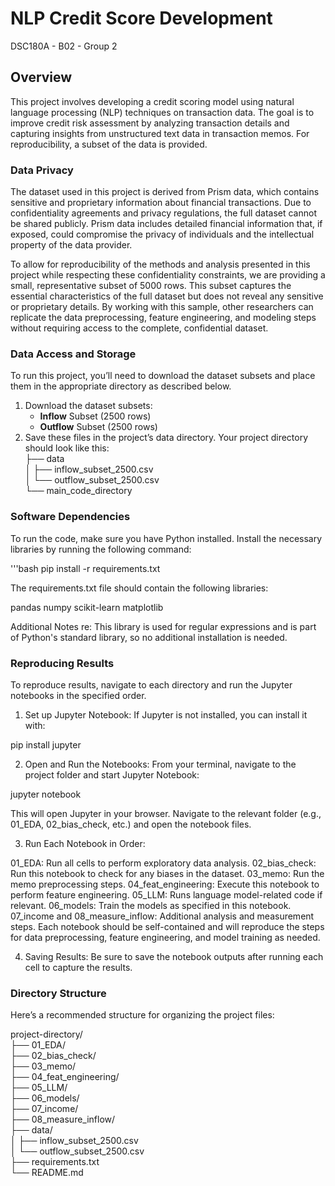 # NLP Credit Score Development
DSC180A - B02 - Group 2

## Overview
This project involves developing a credit scoring model using natural language processing (NLP) techniques on transaction data. The goal is to improve credit risk assessment by analyzing transaction details and capturing insights from unstructured text data in transaction memos. For reproducibility, a subset of the data is provided.

### Data Privacy

The dataset used in this project is derived from Prism data, which contains sensitive and proprietary information about financial transactions. Due to confidentiality agreements and privacy regulations, the full dataset cannot be shared publicly. Prism data includes detailed financial information that, if exposed, could compromise the privacy of individuals and the intellectual property of the data provider.

To allow for reproducibility of the methods and analysis presented in this project while respecting these confidentiality constraints, we are providing a small, representative subset of 5000 rows. This subset captures the essential characteristics of the full dataset but does not reveal any sensitive or proprietary details. By working with this sample, other researchers can replicate the data preprocessing, feature engineering, and modeling steps without requiring access to the complete, confidential dataset.


### Data Access and Storage

To run this project, you’ll need to download the dataset subsets and place them in the appropriate directory as described below.

1. Download the dataset subsets:
    - **Inflow** Subset (2500 rows)
    - **Outflow** Subset (2500 rows)
2. Save these files in the project’s data directory. Your project directory should look like this:  
├── data  
│   ├── inflow_subset_2500.csv  
│   └── outflow_subset_2500.csv  
└── main_code_directory  

### Software Dependencies

To run the code, make sure you have Python installed. Install the necessary libraries by running the following command:

'''bash
pip install -r requirements.txt

The requirements.txt file should contain the following libraries:

pandas
numpy
scikit-learn
matplotlib

Additional Notes
re: This library is used for regular expressions and is part of Python's standard library, so no additional installation is needed.

### Reproducing Results

To reproduce results, navigate to each directory and run the Jupyter notebooks in the specified order.

1. Set up Jupyter Notebook: If Jupyter is not installed, you can install it with:

pip install jupyter

2. Open and Run the Notebooks: From your terminal, navigate to the project folder and start Jupyter Notebook:

jupyter notebook

This will open Jupyter in your browser. Navigate to the relevant folder (e.g., 01_EDA, 02_bias_check, etc.) and open the notebook files.

3. Run Each Notebook in Order:

01_EDA: Run all cells to perform exploratory data analysis.
02_bias_check: Run this notebook to check for any biases in the dataset.
03_memo: Run the memo preprocessing steps.
04_feat_engineering: Execute this notebook to perform feature engineering.
05_LLM: Runs language model-related code if relevant.
06_models: Train the models as specified in this notebook.
07_income and 08_measure_inflow: Additional analysis and measurement steps.
Each notebook should be self-contained and will reproduce the steps for data preprocessing, feature engineering, and model training as needed.

4. Saving Results: Be sure to save the notebook outputs after running each cell to capture the results.


### Directory Structure
Here’s a recommended structure for organizing the project files:
  
project-directory/  
├── 01_EDA/  
├── 02_bias_check/  
├── 03_memo/  
├── 04_feat_engineering/  
├── 05_LLM/  
├── 06_models/  
├── 07_income/  
├── 08_measure_inflow/  
├── data/  
│   ├── inflow_subset_2500.csv  
│   └── outflow_subset_2500.csv  
├── requirements.txt  
└── README.md  
